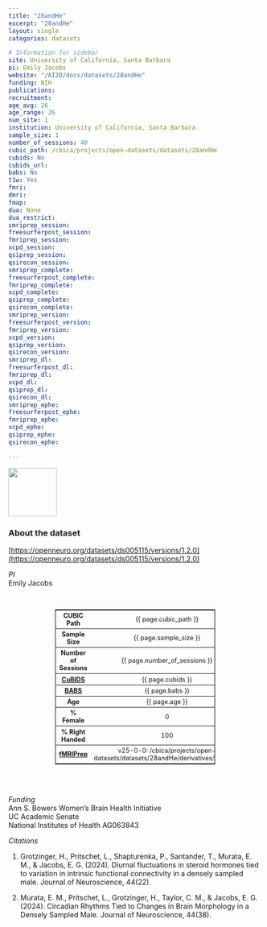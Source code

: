 ```yaml
---
title: "28andHe"
excerpt: "28andHe"
layout: single
categories: datasets

# Information for sidebar
site: University of California, Santa Barbara
pi: Emily Jacobs
website: "/AI2D/docs/datasets/28andHe"
funding: NIH
publications:
recruitment:
age_avg: 26
age_range: 26
num_site: 1
institution: University of California, Santa Barbara
sample_size: 1
number_of_sessions: 40
cubic_path: /cbica/projects/open-datasets/datasets/28andHe
cubids: No
cubids_url:
babs: No
t1w: Yes
fmri:
dmri:
fmap:
dua: None
dua_restrict:
smriprep_session:
freesurferpost_session:
fmriprep_session:
xcpd_session:
qsiprep_session:
qsirecon_session:
smriprep_complete:
freesurferpost_complete:
fmriprep_complete:
xcpd_complete:
qsiprep_complete:
qsirecon_complete:
smriprep_version:
freesurferpost_version:
fmriprep_version:
xcpd_version:
qsiprep_version:
qsirecon_version:
smriprep_dl:
freesurferpost_dl:
fmriprep_dl:
xcpd_dl:
qsiprep_dl:
qsirecon_dl:
smriprep_ephe:
freesurferpost_ephe:
fmriprep_ephe:
xcpd_ephe:
qsiprep_ephe:
qsirecon_ephe:

---
```

<div style="text-align: left;">
     <img src="{{ site.baseurl }}/assets/images/logos/UCSB.png" style="width: auto; height: 10vw;" />
</div>

### About the dataset
[https://openneuro.org/datasets/ds005115/versions/1.2.0](https://openneuro.org/datasets/ds005115/versions/1.2.0)

*PI*
<br>
Emily Jacobs

<br>
<div class=table align='center'>
<table style="text-align: center;
width:63%; font-size:90%; border: 1px solid black">
<tr><th style="font-weight:bold">CUBIC Path</th><th style="font-weight:normal">{{ page.cubic_path }}</th><th style="font-weight:normal"></th></tr>
<tr><th style="font-weight:bold">Sample Size</th><th style="font-weight:normal">{{ page.sample_size }}</th><th style="font-weight:normal"></th></tr>
<tr><th style="font-weight:bold">Number of Sessions</th><th style="font-weight:normal">{{ page.number_of_sessions }}</th><th style="font-weight:normal"></th></tr>
<tr><th style="font-weight:bold"><a href="{{ site.baseurl }}/docs/imaging/image_curation/">CuBIDS</a></th><th style="font-weight:normal">{{ page.cubids }}</th><th style="font-weight:normal"></th></tr>
<tr><th style="font-weight:bold"><a href="{{ site.baseurl }}/docs/imaging/image_babs/">BABS</a></th><th style="font-weight:normal">{{ page.babs }}</th><th style="font-weight:normal"></th></tr>
<tr><th style="font-weight:bold">Age</th><th style="font-weight:normal">{{ page.age }}</th><th style="font-weight:normal"></th></tr>
<tr><th style="font-weight:bold">% Female</th><th style="font-weight:normal">0</th><th style="font-weight:normal"></th></tr>
<tr><th style="font-weight:bold">% Right Handed</th><th style="font-weight:normal">100</th><th style="font-weight:normal"></th></tr>
<tr><th style="font-weight:bold"><a href="{{ site.baseurl }}/docs/imaging/image_fmriprep/">fMRIPrep</a></th><th style="font-weight:normal">v25-0-0: /cbica/projects/open-datasets/datasets/28andHe/derivatives/fmriprep</th><th style="font-weight:normal"></th></tr>
</table>
</div>

<br>
<br>

*Funding*
<br>
Ann S. Bowers Women’s Brain Health Initiative  
UC Academic Senate  
National Institutes of Health AG063843  

*Citations*
<br>
1. Grotzinger, H., Pritschet, L., Shapturenka, P., Santander, T., Murata, E. M., & Jacobs, E. G. (2024). Diurnal fluctuations in steroid hormones tied to variation in intrinsic functional connectivity in a densely sampled male. Journal of Neuroscience, 44(22).

2. Murata, E. M., Pritschet, L., Grotzinger, H., Taylor, C. M., & Jacobs, E. G. (2024). Circadian Rhythms Tied to Changes in Brain Morphology in a Densely Sampled Male. Journal of Neuroscience, 44(38).